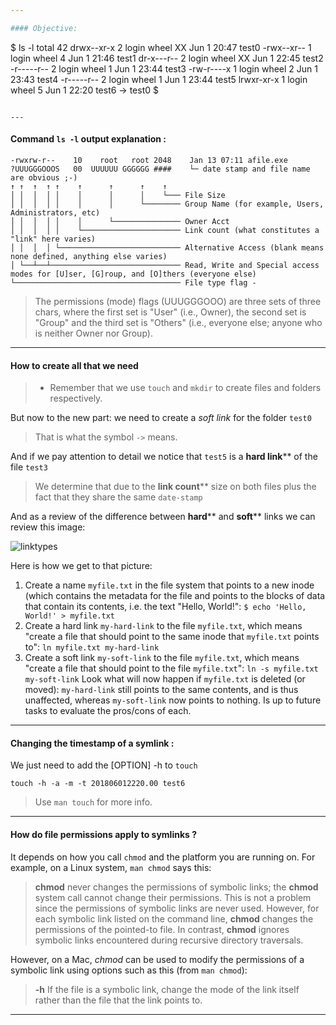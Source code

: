 ```yaml
---

#### Objective:

```
$ ls -l
total 42
drwx--xr-x 2 login wheel XX	Jun 1 20:47 test0
-rwx--xr-- 1 login wheel 4	Jun 1 21:46 test1
dr-x---r-- 2 login wheel XX	Jun 1 22:45 test2
-r-----r-- 2 login wheel 1	Jun 1 23:44 test3
-rw-r----x 1 login wheel 2	Jun 1 23:43 test4
-r-----r-- 2 login wheel 1	Jun 1 23:44 test5
lrwxr-xr-x 1 login wheel 5	Jun 1 22:20 test6 -> test0
$
```

---
```


#### Command `ls -l` output explanation :

```
-rwxrw-r--    10    root   root 2048    Jan 13 07:11 afile.exe
?UUUGGGOOOS   00  UUUUUU GGGGGG ####    └─ date stamp and file name are obvious ;-)
↑ ↑  ↑  ↑ ↑    ↑      ↑      ↑    ↑
│ │  │  │ │    │      │      │    └─── File Size
│ │  │  │ │    │      │      └──────── Group Name (for example, Users, Administrators, etc)
│ │  │  │ │    │      └─────────────── Owner Acct
│ │  │  │ │    └────────────────────── Link count (what constitutes a "link" here varies)
│ │  │  │ └─────────────────────────── Alternative Access (blank means none defined, anything else varies)
│ └──┴──┴───────────────────────────── Read, Write and Special access modes for [U]ser, [G]roup, and [O]thers (everyone else)
└───────────────────────────────────── File type flag -
```
>The permissions (mode) flags (UUUGGGOOO) are three sets of three chars, where
the first set is "User" (i.e., Owner), the second set is "Group" and the third
set is "Others" (i.e., everyone else; anyone who is neither Owner nor Group).

---

#### How to create all that we need

> * Remember that we use `touch` and `mkdir` to create files and folders
respectively.

But now to the new part: we need to create a _soft link_ for the folder `test0`
> That is what the symbol `->` means.

And if we pay attention to detail we notice that `test5` is a __hard link__**
of the file `test3`
> We determine that due to the __link count__** size on both files plus the
fact that they share the same `date-stamp`

And as a review of the difference between __hard__** and __soft__** links we can
review this image:

![linktypes](https://github.com/alaamimi/Piscine-42/blob/master/Shell/shell00/ressources/hard-link_vs_soft-link.jpg)

Here is how we get to that picture:
1. Create a name `myfile.txt` in the file system that points to a new inode
(which contains the metadata for the file and points to the blocks of data that
contain its contents, i.e. the text "Hello, World!":
`$ echo 'Hello, World!' > myfile.txt`
2. Create a hard link `my-hard-link` to the file `myfile.txt`, which means
"create a file that should point to the same inode that `myfile.txt` points to":
`ln myfile.txt my-hard-link`
3. Create a soft link `my-soft-link` to the file `myfile.txt`, which means
"create a file that should point to the file `myfile.txt`":
`ln -s myfile.txt my-soft-link`
Look what will now happen if `myfile.txt` is deleted (or moved): `my-hard-link`
still points to the same contents, and is thus unaffected, whereas
`my-soft-link` now points to nothing. Is up to future tasks to evaluate the
pros/cons of each.

---

#### Changing the timestamp of a symlink :

We just need to add the [OPTION] -h to `touch`

```
touch -h -a -m -t 201806012220.00 test6
```
> Use `man touch` for more info.

---


#### How do file permissions apply to symlinks ?

It depends on how you call `chmod` and the platform you are running on.
For example, on a Linux system, `man chmod` says this:
>**chmod**  never changes the permissions of symbolic links; the **chmod**
system call cannot change their permissions.  This is not a problem since the
permissions of symbolic links are never used.  However, for each symbolic link
listed on the command line, **chmod** changes the permissions of the pointed-to
file. In contrast, **chmod** ignores symbolic links encountered during recursive
directory traversals.

However, on a Mac, _chmod_ can be used to modify the permissions of a symbolic
link using options such as this (from `man chmod`):
>**-h** If the file is a symbolic link, change the mode of the link itself
rather than the file that the link points to.

---
